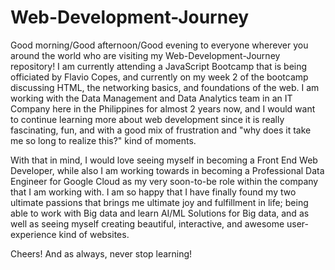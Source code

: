 # Web-Development-Journey

Good morning/Good afternoon/Good evening to everyone wherever you around the world who are visiting my Web-Development-Journey repository! I am currently attending a JavaScript Bootcamp that is being officiated by Flavio Copes, and currently on my week 2 of the bootcamp discussing HTML, the networking basics, and foundations of the web.
I am working with the Data Management and Data Analytics team in an IT Company here in the Philippines for almost 2 years now, and I would want to continue learning more about web development since it is really fascinating, fun, and with a good mix of frustration and "why does it take me so long to realize this?" kind of moments.

With that in mind, I would love seeing myself in becoming a Front End Web Developer, while also I am working towards in becoming a Professional Data Engineer for Google Cloud as my very soon-to-be role within the company that I am working with.
I am so happy that I have finally found my two ultimate passions that brings me ultimate joy and fulfillment in life; being able to work with Big data and learn AI/ML Solutions for Big data, and as well as seeing myself creating beautiful, interactive, and awesome user-experience kind of websites. 

Cheers! And as always, never stop learning!  
